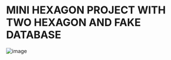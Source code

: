 # MINI HEXAGON PROJECT WITH TWO HEXAGON AND FAKE DATABASE

![image](https://github.com/Metololo/hexagon_mini_project/assets/93775692/03530941-f5d7-485a-b335-698af00be175)

